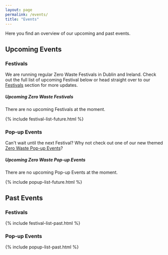 ```yaml
---
layout: page
permalink: /events/
title: "Events"
---
```


Here you find an overview of our upcoming and past events.

## Upcoming Events

### Festivals

We are running regular Zero Waste Festivals in Dublin and Ireland. Check out the full list of upcoming Festival below or head straight over to our [Festivals](/festival) section for more updates.

##### Upcoming Zero Waste Festivals

There are no upcoming Festivals at the moment. 

{% include festival-list-future.html %}

### Pop-up Events

Can't wait until the next Festival? Why not check out one of our new themed [Zero Waste Pop-up Events](/pop-up)? 

##### Upcoming Zero Waste Pop-up Events

There are no upcoming Pop-up Events at the moment. 

{% include popup-list-future.html %}



## Past Events

### Festivals

{% include festival-list-past.html %}


### Pop-up Events

{% include popup-list-past.html %}

